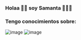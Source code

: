 ### Holaa 👋🏼 soy Samanta 👩🏼‍💻

### Tengo conocimientos sobre:
![image](https://user-images.githubusercontent.com/79877273/132973857-af39b1b0-c116-4e58-86e2-3a59012e25f1.png) ![image](https://user-images.githubusercontent.com/79877273/132973923-451c147d-108d-4522-8869-89e1ad18014d.png)
<!--

| col 1 | col 2 |
| ------------ | ------------- |
| imagen 1 | imagen 2 |

[![Stats](https://github-readme-stats.vercel.app/api?username=sami1793)](https://github.com/anuraghazra/github-readme-stat)
**sami1793/sami1793** is a ✨ _special_ ✨ repository because its `README.md` (this file) appears on your GitHub profile.

Here are some ideas to get you started:

- 🔭 I’m currently working on ...
- 🌱 I’m currently learning ...
- 👯 I’m looking to collaborate on ...
- 🤔 I’m looking for help with ...
- 💬 Ask me about ...
- 📫 How to reach me: ...
- 😄 Pronouns: ...
- ⚡ Fun fact: ...
-->

